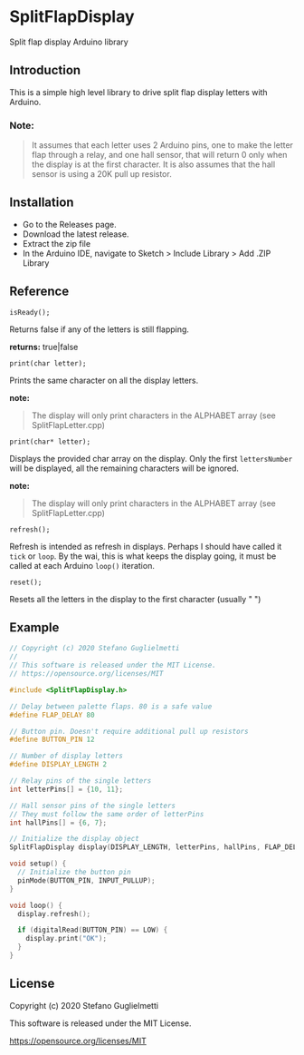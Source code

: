 # SplitFlapDisplay
Split flap display Arduino library

## Introduction

This is a simple high level library to drive split flap display letters with Arduino. 

### Note:

>It assumes that each letter uses 2 Arduino pins, one to make the letter flap through a relay, and one hall sensor, that will return 0 only when the display is at the first character. It is also assumes that the hall sensor is using a 20K pull up resistor. 

## Installation

- Go to the Releases page.
- Download the latest release.
- Extract the zip file
- In the Arduino IDE, navigate to Sketch > Include Library > Add .ZIP Library

## Reference

`isReady();`

Returns false if any of the letters is still flapping.

**returns:** true|false


`print(char letter);`

Prints the same character on all the display letters.

**note:**
> The display will only print characters in the ALPHABET array (see SplitFlapLetter.cpp)

`print(char* letter);`

Displays the provided char array on the display.
           Only the first `lettersNumber` will be displayed, all
           the remaining characters will be ignored. 
           
**note:**
> The display will only print characters in the ALPHABET array (see SplitFlapLetter.cpp)  

`refresh();`

Refresh is intended as refresh in displays. Perhaps I should have called it `tick` or `loop`. By the wai, this is what keeps the display going, it must be called at each Arduino `loop()` iteration.

`reset();`

Resets all the letters in the display to the first character (usually " ")

## Example

```c++
// Copyright (c) 2020 Stefano Guglielmetti
// 
// This software is released under the MIT License.
// https://opensource.org/licenses/MIT

#include <SplitFlapDisplay.h>

// Delay between palette flaps. 80 is a safe value
#define FLAP_DELAY 80

// Button pin. Doesn't require additional pull up resistors
#define BUTTON_PIN 12

// Number of display letters
#define DISPLAY_LENGTH 2

// Relay pins of the single letters
int letterPins[] = {10, 11};

// Hall sensor pins of the single letters
// They must follow the same order of letterPins
int hallPins[] = {6, 7};

// Initialize the display object
SplitFlapDisplay display(DISPLAY_LENGTH, letterPins, hallPins, FLAP_DELAY);

void setup() {
  // Initialize the button pin
  pinMode(BUTTON_PIN, INPUT_PULLUP);
}

void loop() {
  display.refresh();

  if (digitalRead(BUTTON_PIN) == LOW) {
    display.print("OK");
  }
}
```

## License

Copyright (c) 2020 Stefano Guglielmetti

This software is released under the MIT License.

https://opensource.org/licenses/MIT
